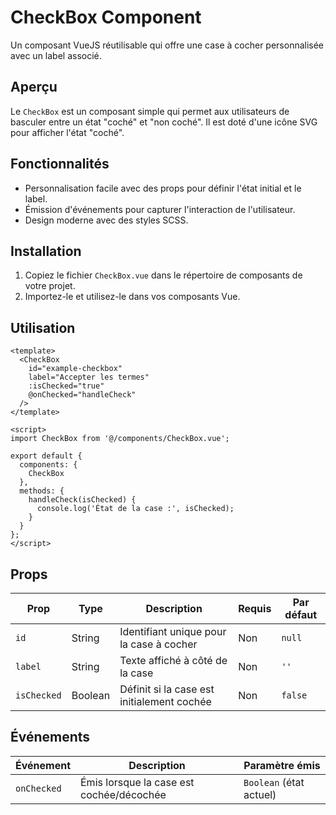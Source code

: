 
# CheckBox Component

Un composant VueJS réutilisable qui offre une case à cocher personnalisée avec un label associé.

## Aperçu

Le `CheckBox` est un composant simple qui permet aux utilisateurs de basculer entre un état "coché" et "non coché". Il est doté d'une icône SVG pour afficher l'état "coché".

## Fonctionnalités

- Personnalisation facile avec des props pour définir l'état initial et le label.
- Émission d'événements pour capturer l'interaction de l'utilisateur.
- Design moderne avec des styles SCSS.

## Installation

1. Copiez le fichier `CheckBox.vue` dans le répertoire de composants de votre projet.
2. Importez-le et utilisez-le dans vos composants Vue.

## Utilisation

```vue
<template>
  <CheckBox
    id="example-checkbox"
    label="Accepter les termes"
    :isChecked="true"
    @onChecked="handleCheck"
  />
</template>

<script>
import CheckBox from '@/components/CheckBox.vue';

export default {
  components: {
    CheckBox
  },
  methods: {
    handleCheck(isChecked) {
      console.log('État de la case :', isChecked);
    }
  }
};
</script>
```

## Props

| Prop        | Type     | Description                                    | Requis | Par défaut |
|-------------|----------|------------------------------------------------|--------|------------|
| `id`        | String   | Identifiant unique pour la case à cocher       | Non    | `null`     |
| `label`     | String   | Texte affiché à côté de la case                | Non    | `''`       |
| `isChecked` | Boolean  | Définit si la case est initialement cochée     | Non    | `false`    |

## Événements

| Événement     | Description                                  | Paramètre émis        |
|---------------|----------------------------------------------|-----------------------|
| `onChecked`   | Émis lorsque la case est cochée/décochée     | `Boolean` (état actuel) |

 
